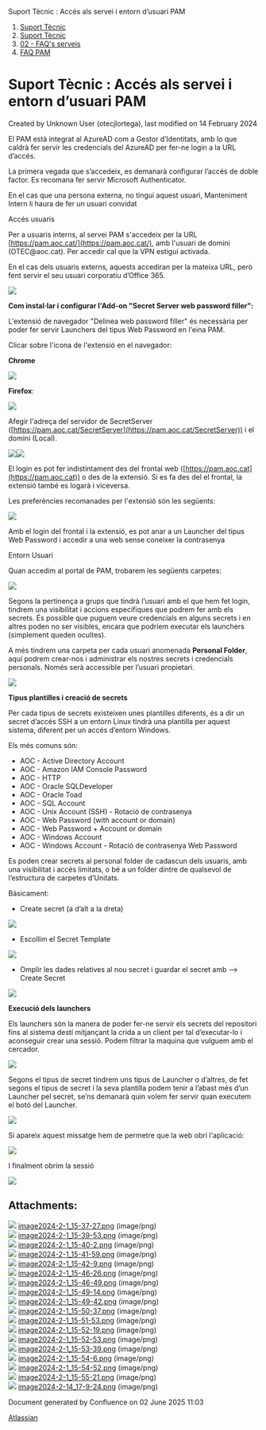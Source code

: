 Suport Tècnic : Accés als servei i entorn d’usuari PAM  

1.  [Suport Tècnic](index.html)
2.  [Suport Tècnic](13893782.html)
3.  [02 - FAQ's serveis](26313393.html)
4.  [FAQ PAM](FAQ-PAM_100009038.html)

Suport Tècnic : Accés als servei i entorn d’usuari PAM
======================================================

Created by Unknown User (otecjlortega), last modified on 14 February 2024

El PAM està integrat al AzureAD com a Gestor d’Identitats, amb lo que caldrà fer servir les credencials del AzureAD per fer-ne login a la URL d’accés.

La primera vegada que s’accedeix, es demanarà configurar l’accés de doble factor. Es recomana fer servir Microsoft Authenticator.

En el cas que una persona externa, no tingui aquest usuari, Manteniment Intern li haura de fer un usuari convidat

Accés usuaris

Per a usuaris interns, al servei PAM s'accedeix per la URL [https://pam.aoc.cat/](https://pam.aoc.cat/), amb l'usuari de domini (OTEC<User>@aoc.cat). Per accedir cal que la VPN estigui activada.

En el cas dels usuaris externs, aquests accediran per la mateixa URL, però fent servir el seu usuari corporatiu d’Office 365.

![](attachments/100009040/100009041.png)

  

**Com instal·lar i configurar l'Add-on "Secret Server web password filler":**

L'extensió de navegador "Delinea web password filler" és necessària per poder fer servir Launchers del tipus Web Password en l'eina PAM.

Clicar sobre l'icona de l'extensió en el navegador:

**Chrome**

![](attachments/100009040/100009042.png)

**Firefox**:

![](attachments/100009040/100009043.png)

Afegir l'adreça del servidor de SecretServer ([https://pam.aoc.cat/SecretServer](https://pam.aoc.cat/SecretServer)) i el domini (Local).

![](attachments/100009040/100009048.png)![](attachments/100009040/100009049.png)

  

El login es pot fer indistintament des del frontal web ([https://pam.aoc.cat](https://pam.aoc.cat)) o des de la extensió. Si es fa des del el frontal, la extensió també es logarà i viceversa.

Les preferències recomanades per l'extensió són les següents:

![](attachments/100009040/100009047.png)

Amb el login del frontal i la extensió, es pot anar a un Launcher del tipus Web Password i accedir a una web sense coneixer la contrasenya

  

  

Entorn Usuari

Quan accedim al portal de PAM, trobarem les següents carpetes:

![](attachments/100009040/100009050.png)

Segons la pertinença a grups que tindrà l’usuari amb el que hem fet login, tindrem una visibilitat i accions específiques que podrem fer amb els secrets. És possible que puguem veure credencials en alguns secrets i en altres poden no ser visibles, encara que podríem executar els launchers (simplement queden ocultes).

A més tindrem una carpeta per cada usuari anomenada **Personal Folder**, aquí podrem crear-nos i administrar els nostres secrets i credencials personals. Només serà accessible per l’usuari propietari.

![](attachments/100009040/100009285.png)

**Tipus plantilles i creació de secrets**

  

Per cada tipus de secrets existeixen unes plantilles diferents, és a dir un secret d’accés SSH a un entorn Linux tindrà una plantilla per aquest sistema, diferent per un accés d’entorn Windows.

Els més comuns són:

*   AOC - Active Directory Account
*   AOC - Amazon IAM Console Password
*   AOC - HTTP
*   AOC - Oracle SQLDeveloper
*   AOC - Oracle Toad
*   AOC - SQL Account
*   AOC - Unix Account (SSH) - Rotació de contrasenya
*   AOC - Web Password (with account or domain)
*   AOC - Web Password + Account or domain
*   AOC - Windows Account
*   AOC - Windows Account - Rotació de contrasenya Web Password

  

Es poden crear secrets al personal folder de cadascun dels usuaris, amb una visibilitat i accés limitats, o bé a un folder dintre de qualsevol de l’estructura de carpetes d’Unitats.

Básicament:

*   Create secret (a d’alt a la dreta)

![](attachments/100009040/100009051.png)

*   Escollim el Secret Template

![](attachments/100009040/100009052.png)

*   Omplir les dades relatives al nou secret i guardar el secret amb –> Create Secret

![](attachments/100009040/100009053.png)

**Execució dels launchers**

Els launchers són la manera de poder fer-ne servir els secrets del repositori fins al sistema destí mitjançant la crida a un client per tal d’executar-lo i aconseguir crear una sessió. Podem filtrar la maquina que vulguem amb el cercador.

![](attachments/100009040/100009054.png)

Segons el tipus de secret tindrem uns tipus de Launcher o d’altres, de fet segons el tipus de secret i la seva plantilla podem tenir a l’abast més d’un Launcher pel secret, se’ns demanarà quin volem fer servir quan executem el botó del Launcher.

![](attachments/100009040/100009055.png)

Si apareix aquest missatge hem de permetre que la web obri l'aplicació:

![](attachments/100009040/100009056.png)

I finalment obrim la sessió

![](attachments/100009040/100009057.png)

  

  

  

  

Attachments:
------------

![](images/icons/bullet_blue.gif) [image2024-2-1\_15-37-27.png](attachments/100009040/100009041.png) (image/png)  
![](images/icons/bullet_blue.gif) [image2024-2-1\_15-39-53.png](attachments/100009040/100009042.png) (image/png)  
![](images/icons/bullet_blue.gif) [image2024-2-1\_15-40-2.png](attachments/100009040/100009043.png) (image/png)  
![](images/icons/bullet_blue.gif) [image2024-2-1\_15-41-59.png](attachments/100009040/100009044.png) (image/png)  
![](images/icons/bullet_blue.gif) [image2024-2-1\_15-42-9.png](attachments/100009040/100009045.png) (image/png)  
![](images/icons/bullet_blue.gif) [image2024-2-1\_15-46-26.png](attachments/100009040/100009046.png) (image/png)  
![](images/icons/bullet_blue.gif) [image2024-2-1\_15-46-49.png](attachments/100009040/100009047.png) (image/png)  
![](images/icons/bullet_blue.gif) [image2024-2-1\_15-49-14.png](attachments/100009040/100009048.png) (image/png)  
![](images/icons/bullet_blue.gif) [image2024-2-1\_15-49-42.png](attachments/100009040/100009049.png) (image/png)  
![](images/icons/bullet_blue.gif) [image2024-2-1\_15-50-37.png](attachments/100009040/100009050.png) (image/png)  
![](images/icons/bullet_blue.gif) [image2024-2-1\_15-51-53.png](attachments/100009040/100009051.png) (image/png)  
![](images/icons/bullet_blue.gif) [image2024-2-1\_15-52-19.png](attachments/100009040/100009052.png) (image/png)  
![](images/icons/bullet_blue.gif) [image2024-2-1\_15-52-53.png](attachments/100009040/100009053.png) (image/png)  
![](images/icons/bullet_blue.gif) [image2024-2-1\_15-53-39.png](attachments/100009040/100009054.png) (image/png)  
![](images/icons/bullet_blue.gif) [image2024-2-1\_15-54-6.png](attachments/100009040/100009055.png) (image/png)  
![](images/icons/bullet_blue.gif) [image2024-2-1\_15-54-52.png](attachments/100009040/100009056.png) (image/png)  
![](images/icons/bullet_blue.gif) [image2024-2-1\_15-55-21.png](attachments/100009040/100009057.png) (image/png)  
![](images/icons/bullet_blue.gif) [image2024-2-14\_17-9-24.png](attachments/100009040/100009285.png) (image/png)  

Document generated by Confluence on 02 June 2025 11:03

[Atlassian](http://www.atlassian.com/)